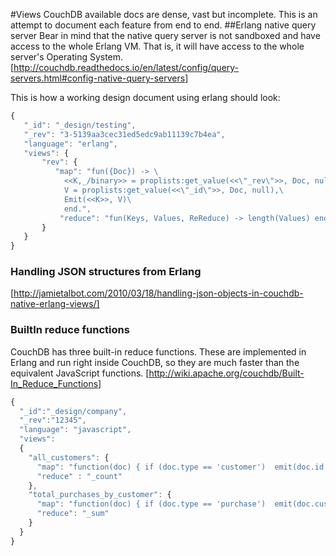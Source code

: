 #Views
CouchDB available docs are dense, vast but incomplete. This is an attempt to document each feature from end to end.
##Erlang native query server
Bear in mind that the native query server is not sandboxed and have access to the whole Erlang VM. That is, it will have access to the whole server's Operating System. [http://couchdb.readthedocs.io/en/latest/config/query-servers.html#config-native-query-servers]

This is how a working design document using erlang should look:
```javascript
{
   "_id": "_design/testing",
   "_rev": "3-5139aa3cec31ed5edc9ab11139c7b4ea",
   "language": "erlang",
   "views": {
       "rev": {
          "map": "fun({Doc}) -> \
            <<K,_/binary>> = proplists:get_value(<<\"_rev\">>, Doc, null),\
            V = proplists:get_value(<<\"_id\">>, Doc, null),\
            Emit(<<K>>, V)\
            end.",
           "reduce": "fun(Keys, Values, ReReduce) -> length(Values) end."
       }
   }
}
```
### Handling JSON structures from Erlang
[http://jamietalbot.com/2010/03/18/handling-json-objects-in-couchdb-native-erlang-views/]

### BuiltIn reduce functions
CouchDB has three built-in reduce functions. These are implemented in Erlang and run right inside CouchDB, so they are much faster than the equivalent JavaScript functions.
[http://wiki.apache.org/couchdb/Built-In_Reduce_Functions]
```javascript
{
  "_id":"_design/company",
  "_rev":"12345",
  "language": "javascript",
  "views":
  {
    "all_customers": {
      "map": "function(doc) { if (doc.type == 'customer')  emit(doc.id, 1) }",
      "reduce" : "_count"
    },
    "total_purchases_by_customer": {
      "map": "function(doc) { if (doc.type == 'purchase')  emit(doc.customer_id, doc.amount) }",
      "reduce": "_sum"
    }
  }
}
```
